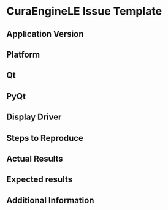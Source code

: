 <!--
The following template is useful for filing new issues. Processing an issue will go much faster when this is filled out, and issues which do not use this template will be removed.

Before filing, PLEASE check if the issue already exists (either open or closed) by using the search bar on the issues page. If it does, comment there. Even if it's closed, we can reopen it based on your comment.

Also, please note the application version in the title of the issue. For example: "[3.2.1] Cannot connect to 3rd-party printer". Please do not write things like "Request:" or "[BUG]" in the title; this is what labels are for.

It is also helpful to attach a project (.3mf or .curaproject) file and Cura log file so we can debug issues quicker.
Information about how to find the log file can be found at https://github.com/Ultimaker/Cura/wiki/Cura-Preferences-and-Settings-Locations. To upload a project, try changing the extension to e.g. .curaproject.3mf.zip so that github accepts uploading the file. Otherwise we recommend http://wetransfer.com, but other file hosts like Google Drive or Dropbox work well too.

Thank you for using Cura!
-->
# CuraEngineLE Issue Template

## Application Version
<!-- The version of the application this issue occurs with -->

## Platform
<!-- Information about the platform the issue occurs on -->

## Qt
<!-- The version of Qt used (not necessary if you're using the version from Ultimaker's website) -->

## PyQt
<!-- The version of PyQt used (not necessary if you're using the version from Ultimaker's website) -->

## Display Driver
<!--  Video driver name and version -->

## Steps to Reproduce
<!-- Add the steps needed that lead up to the issue (replace this text) -->

## Actual Results
<!-- What happens after the above steps have been followed (replace this text) -->

## Expected results
<!-- What should happen after the above steps have been followed (replace this text) -->

## Additional Information
<!-- Extra information relevant to the issue, like screenshots (replace this text) -->

